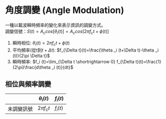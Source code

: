 # 角度調變 (Angle Modulation)
一種以載波瞬時頻率的變化來表示資訊的調變方式。 </br>
調變信號：$S(t)=A_ccos[\theta _i (t)]=A_c cos[2\pi f_c t+\phi (t)]$ </br>
1. 瞬時相位: $\theta _i (t)=2\pi f_c t+\phi (t)$ </br>
2. 平均頻率(從t到$t+\Delta t$): $f_{\Delta t}(t)=\frac{\theta _i (t+\Delta t)-\theta _i (t)}{2\pi \Delta t}$ </br>
3. 瞬時頻率: $f_i (t)=\lim_{\Delta t \shortrightarrow 0} f_{\Delta t}(t)=\frac{1}{2\pi}\frac{d\theta _i (t)}{dt}$ </br>

## 相位與頻率調變
|   |$\theta _i (t)$ | $f_i (t)$|
|----|--------------|----------|
|未調變訊號|$2\pi f_c t$|$f_i (t)$|
